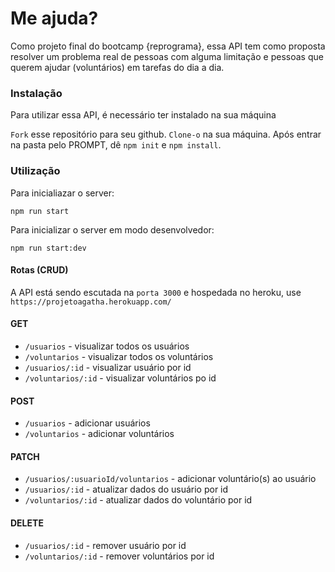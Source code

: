 # Me ajuda? 

Como projeto final do bootcamp {reprograma}, essa API tem como proposta resolver um problema real de pessoas com alguma limitação e pessoas que querem ajudar (voluntários) em tarefas do dia a dia. 

### Instalação 

Para utilizar essa API, é necessário ter instalado na sua máquina 

`Fork` esse repositório para seu github. `Clone-o` na sua máquina. Após entrar na pasta pelo PROMPT, dê `npm init` e `npm install`.

### Utilização 

Para inicialiazar o server:
```
npm run start
```

Para inicializar o server em modo desenvolvedor:
```
npm run start:dev
```

#### Rotas (CRUD)

A API está sendo escutada na `porta 3000` e hospedada no heroku, use `https://projetoagatha.herokuapp.com/`

#### GET
- `/usuarios` - visualizar todos os usuários 
- `/voluntarios` - visualizar todos os voluntários 
- `/usuarios/:id` - visualizar usuário por id
- `/voluntarios/:id` - visualizar voluntários po id

#### POST
- `/usuarios` - adicionar usuários 
- `/voluntarios` - adicionar voluntários 

#### PATCH
- `/usuarios/:usuarioId/voluntarios` - adicionar voluntário(s) ao usuário
- `/usuarios/:id` - atualizar dados do usuário por id 
- `/voluntarios/:id` - atualizar dados do voluntário por id

#### DELETE
- `/usuarios/:id` - remover usuário por id
- `/voluntarios/:id` - remover voluntários por id

